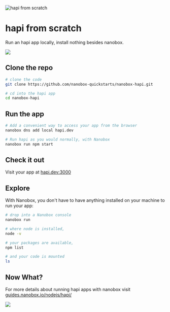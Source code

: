 ![hapi from scratch](https://guides.nanobox.io/assets/quickstart-icons/hapi.png)

# hapi from scratch

Run an hapi app locally, install nothing besides nanobox. 

<a href="https://nanobox.io/download"><img src="https://guides.nanobox.io/assets/quickstart-icons/download.png" /></a>


## Clone the repo

```bash
# clone the code
git clone https://github.com/nanobox-quickstarts/nanobox-hapi.git

# cd into the hapi app
cd nanobox-hapi
```

## Run the app

```bash
# Add a convenient way to access your app from the browser
nanobox dns add local hapi.dev

# Run hapi as you would normally, with Nanobox
nanobox run npm start
```

## Check it out

Visit your app at <a href="http://hapi.dev:3000" target="\_blank">hapi.dev:3000</a>

## Explore

With Nanobox, you don't have to have anything installed on your machine to run your app:

```bash
# drop into a Nanobox console
nanobox run

# where node is installed,
node -v

# your packages are available,
npm list

# and your code is mounted
ls
```

## Now What?
For more details about running hapi apps with nanobox visit [guides.nanobox.io/nodejs/hapi/](https://guides.nanobox.io/nodejs/hapi/)

<a href="https://nanobox.io"><img src="https://guides.nanobox.io/assets/quickstart-icons/footer.png" /></a>
